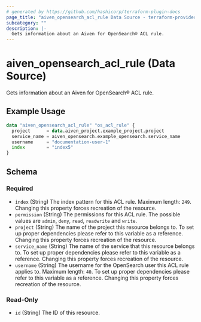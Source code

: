 ```yaml
---
# generated by https://github.com/hashicorp/terraform-plugin-docs
page_title: "aiven_opensearch_acl_rule Data Source - terraform-provider-aiven"
subcategory: ""
description: |-
  Gets information about an Aiven for OpenSearch® ACL rule.
---
```


# aiven_opensearch_acl_rule (Data Source)

Gets information about an Aiven for OpenSearch® ACL rule.

## Example Usage

```terraform
data "aiven_opensearch_acl_rule" "os_acl_rule" {
  project      = data.aiven_project.example_project.project
  service_name = aiven_opensearch.example_opensearch.service_name
  username     = "documentation-user-1"
  index        = "index5"
}
```

<!-- schema generated by tfplugindocs -->
## Schema

### Required

- `index` (String) The index pattern for this ACL rule. Maximum length: `249`. Changing this property forces recreation of the resource.
- `permission` (String) The permissions for this ACL rule. The possible values are `admin`, `deny`, `read`, `readwrite` and `write`.
- `project` (String) The name of the project this resource belongs to. To set up proper dependencies please refer to this variable as a reference. Changing this property forces recreation of the resource.
- `service_name` (String) The name of the service that this resource belongs to. To set up proper dependencies please refer to this variable as a reference. Changing this property forces recreation of the resource.
- `username` (String) The username for the OpenSearch user this ACL rule applies to. Maximum length: `40`. To set up proper dependencies please refer to this variable as a reference. Changing this property forces recreation of the resource.

### Read-Only

- `id` (String) The ID of this resource.
